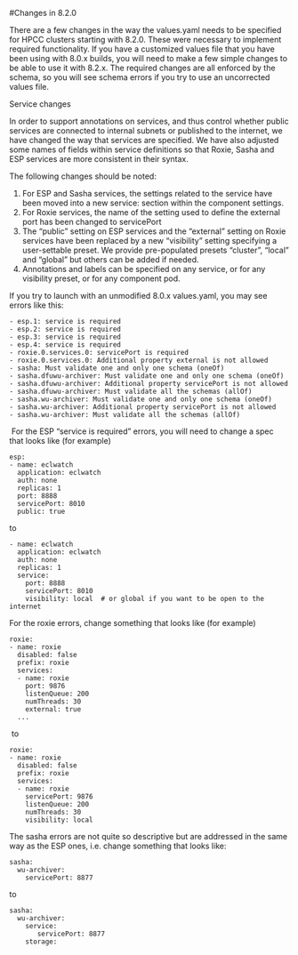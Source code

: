#Changes in 8.2.0

There are a few changes in the way the values.yaml needs to be specified for HPCC clusters
starting with 8.2.0. These were necessary to implement required functionality. If you have a
customized values file that you have been using with 8.0.x builds, you will need to make a
few simple changes to be able to use it with 8.2.x. The required changes are all enforced
by the schema, so you will see schema errors if you try to use an uncorrected values file.

Service changes

In order to support annotations on services, and thus control whether public services are
connected to internal subnets or published to the internet, we have changed the way that
services are specified. We have also adjusted some names of fields within service definitions
so that Roxie, Sasha and ESP services are more consistent in their syntax.

The following changes should be noted:
1. For ESP and Sasha services, the settings related to the service have been moved into a new 
   service: section within the component settings.
2. For Roxie services, the name of the setting used to define the external port has been
   changed to servicePort
3. The “public” setting on ESP services and the “external” setting on Roxie services have
   been replaced by a new “visibility” setting specifying a user-settable preset. We provide
   pre-populated presets “cluster”, “local” and “global” but others can be added if needed.
4. Annotations and labels can be specified on any service, or for any visibility preset, or
   for any component pod.

If you try to launch with an unmodified 8.0.x values.yaml, you may see errors like this:

```code
- esp.1: service is required
- esp.2: service is required
- esp.3: service is required
- esp.4: service is required
- roxie.0.services.0: servicePort is required
- roxie.0.services.0: Additional property external is not allowed
- sasha: Must validate one and only one schema (oneOf)
- sasha.dfuwu-archiver: Must validate one and only one schema (oneOf)
- sasha.dfuwu-archiver: Additional property servicePort is not allowed
- sasha.dfuwu-archiver: Must validate all the schemas (allOf)
- sasha.wu-archiver: Must validate one and only one schema (oneOf)
- sasha.wu-archiver: Additional property servicePort is not allowed
- sasha.wu-archiver: Must validate all the schemas (allOf)
```

 For the ESP “service is required” errors, you will need to change a spec that looks like (for example)

```code
esp:
- name: eclwatch
  application: eclwatch
  auth: none
  replicas: 1
  port: 8888
  servicePort: 8010
  public: true
```

to 

```code
- name: eclwatch
  application: eclwatch
  auth: none
  replicas: 1
  service:
    port: 8888
    servicePort: 8010
    visibility: local  # or global if you want to be open to the internet
```

For the roxie errors, change something that looks like (for example)

```code
roxie:
- name: roxie
  disabled: false
  prefix: roxie
  services:
  - name: roxie
    port: 9876
    listenQueue: 200
    numThreads: 30
    external: true
  ...
```

 to

```code
roxie:
- name: roxie
  disabled: false
  prefix: roxie
  services:
  - name: roxie
    servicePort: 9876
    listenQueue: 200
    numThreads: 30
    visibility: local
```

The sasha errors are not quite so descriptive but are addressed in the same way as the ESP ones, i.e. change something that looks like:  

```code
sasha:
  wu-archiver:
    servicePort: 8877
```

to

```code
sasha:
  wu-archiver:
    service:
       servicePort: 8877
    storage:
```

